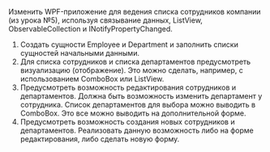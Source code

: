 Изменить WPF-приложение для ведения списка сотрудников компании (из урока №5), используя связывание данных, ListView, ObservableCollection и INotifyPropertyChanged.
1. Создать сущности Employee и Department и заполнить списки сущностей начальными данными.
2. Для списка сотрудников и списка департаментов предусмотреть визуализацию (отображение). Это можно сделать, например, с использованием ComboBox или ListView.
3. Предусмотреть возможность редактирования сотрудников и департаментов. Должна быть возможность изменить департамент у сотрудника. Список департаментов для выбора можно выводить в ComboBox. Это все можно выводить на дополнительной форме.
4. Предусмотреть возможность создания новых сотрудников и департаментов. Реализовать данную возможность либо на форме редактирования, либо сделать новую форму.
